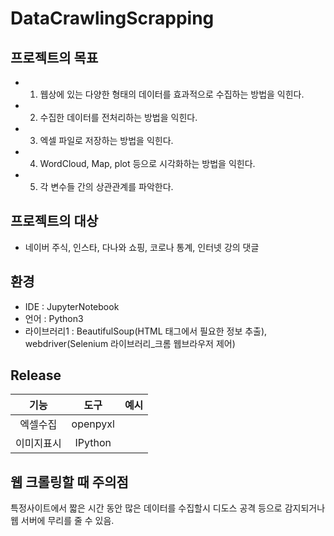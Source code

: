 # DataCrawlingScrapping
## 프로젝트의 목표
- 1. 웹상에 있는 다양한 형태의 데이터를 효과적으로 수집하는 방법을 익힌다.
- 2. 수집한 데이터를 전처리하는 방법을 익힌다.
- 3. 엑셀 파일로 저장하는 방법을 익힌다.
- 4. WordCloud, Map, plot 등으로 시각화하는 방법을 익힌다.
- 5. 각 변수들 간의 상관관계를 파악한다.

## 프로젝트의 대상
- 네이버 주식, 인스타, 다나와 쇼핑, 코로나 통계, 인터넷 강의 댓글

## 환경
- IDE : JupyterNotebook
- 언어 : Python3
- 라이브러리1 : BeautifulSoup(HTML 태그에서 필요한 정보 추출), webdriver(Selenium 라이브러리_크롬 웹브라우저 제어)

## Release
|기능|도구|예시|
|:--:|:--:|:--:|
|엑셀수집|openpyxl|
|이미지표시|IPython|

## 웹 크롤링할 때 주의점
특정사이트에서 짧은 시간 동안 많은 데이터를 수집할시 디도스 공격 등으로 감지되거나 웹 서버에 무리를 줄 수 있음.
